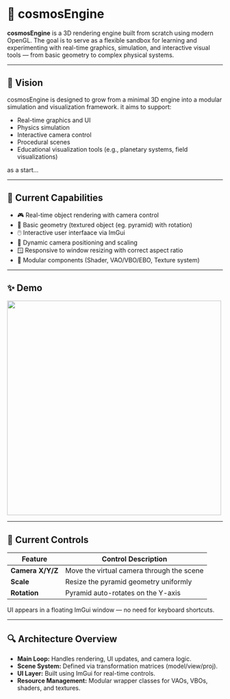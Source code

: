 # 🌌 cosmosEngine

**cosmosEngine** is a 3D rendering engine built from scratch using modern OpenGL. The goal is to serve as a flexible sandbox for learning and experimenting with real-time graphics, simulation, and interactive visual tools — from basic geometry to complex physical systems.

---

## 🚀 Vision

cosmosEngine is designed to grow from a minimal 3D engine into a modular simulation and visualization framework. it aims to support:

- Real-time graphics and UI
- Physics simulation
- Interactive camera control
- Procedural scenes
- Educational visualization tools (e.g., planetary systems, field visualizations)

as a start...

---

## 🌠 Current Capabilities

- 🎮 Real-time object rendering with camera control
- 🧱 Basic geometry (textured object (eg. pyramid) with rotation)
- 🖱️ Interactive user interfaace via ImGui
- 📐 Dynamic camera positioning and scaling
- 🪟 Responsive to window resizing with correct aspect ratio
- 🧩 Modular components (Shader, VAO/VBO/EBO, Texture system)

---

## ✨ Demo

<img src="./screenshots/rotating_pyramid.gif" width="500"/>

---

## 🧭 Current Controls

| Feature        | Control Description                          |
|----------------|-----------------------------------------------|
| **Camera X/Y/Z**   | Move the virtual camera through the scene |
| **Scale**      | Resize the pyramid geometry uniformly         |
| **Rotation**   | Pyramid auto-rotates on the Y-axis            |

UI appears in a floating ImGui window — no need for keyboard shortcuts.

---

## 🔍 Architecture Overview

- **Main Loop:** Handles rendering, UI updates, and camera logic.
- **Scene System:** Defined via transformation matrices (model/view/proj).
- **UI Layer:** Built using ImGui for real-time controls.
- **Resource Management:** Modular wrapper classes for VAOs, VBOs, shaders, and textures.

